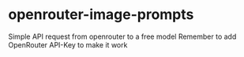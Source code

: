 # openrouter-image-prompts
 Simple API request from openrouter to a free model
 Remember to add OpenRouter API-Key to make it work
